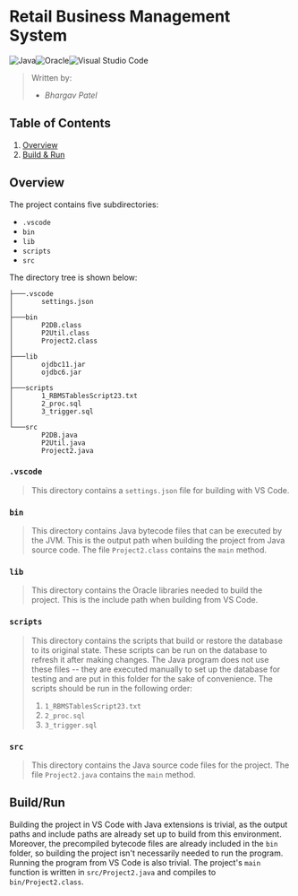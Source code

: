# Retail Business Management System
![Java](https://img.shields.io/badge/java-%23ED8B00.svg?style=flat-square&logo=openjdk&logoColor=white)![Oracle](https://img.shields.io/badge/Oracle-F80000?style=flat-square&logo=oracle&logoColor=white)![Visual Studio Code](https://img.shields.io/badge/Visual%20Studio%20Code-0078d7.svg?style=flat-square&logo=visual-studio-code&logoColor=white)
>Written by:
>- _Bhargav Patel_
## Table of Contents
1. [Overview](#overview)
2. [Build & Run](#buildrun)
## Overview
The project contains five subdirectories:
- `.vscode`
- `bin`
- `lib`
- `scripts`
- `src`

The directory tree is shown below: 
```
├───.vscode
│       settings.json
│
├───bin
│       P2DB.class
│       P2Util.class
│       Project2.class
│
├───lib
│       ojdbc11.jar
│       ojdbc6.jar
│
├───scripts
│       1_RBMSTablesScript23.txt
│       2_proc.sql
│       3_trigger.sql
│
└───src
        P2DB.java
        P2Util.java
        Project2.java
```
### `.vscode`
>This directory contains a `settings.json` file for building with VS Code.

### `bin`
>This directory contains Java bytecode files that can be executed by the JVM. 
>This is the output path when building the project from Java source code.
>The file `Project2.class` contains the `main` method.

### `lib`
>This directory contains the Oracle libraries needed to build the project.
>This is the include path when building from VS Code.

### `scripts`
>This directory contains the scripts that build or restore the database to its original state.
>These scripts can be run on the database to refresh it after making changes.
>The Java program does not use these files -- they are executed manually to set up the database for testing and are put in this folder for the sake of convenience.
>The scripts should be run in the following order:
>1. `1_RBMSTablesScript23.txt`
>2. `2_proc.sql`
>3. `3_trigger.sql`

### `src`
>This directory contains the Java source code files for the project.
>The file `Project2.java` contains the `main` method.
## Build/Run
Building the project in VS Code with Java extensions is trivial, as the output paths and include paths are already set up to build from this environment.
Moreover, the precompiled bytecode files are already included in the `bin` folder, so building the project isn't necessarily needed to run the program.
Running the program from VS Code is also trivial. The project's `main` function is written in `src/Project2.java` and compiles to `bin/Project2.class`.

